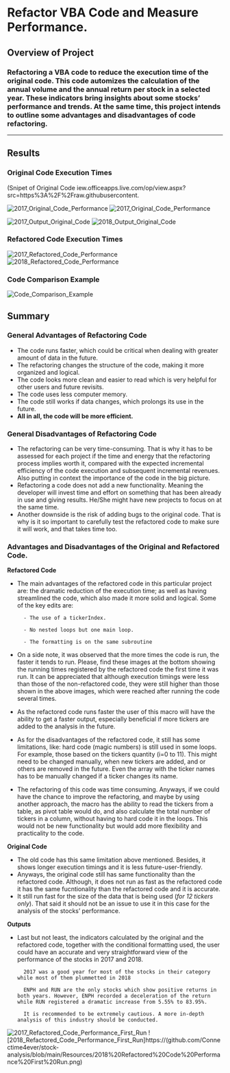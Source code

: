 # Refactor VBA Code and Measure Performance.
## Overview of Project
### Refactoring a VBA code to reduce the execution time of the original code. This code automizes the calculation of the annual volume and the annual return per stock in a selected year. These indicators bring insights about some stocks’ performance and trends. At the same time, this project intends to outline some advantages and disadvantages of code refactoring. 
---
## Results
### Original Code Execution Times 
 (Snipet of Original Code iew.officeapps.live.com/op/view.aspx?src=https%3A%2F%2Fraw.githubusercontent.

![2017_Original_Code_Performance](https://github.com/Connectime4ever/stock-analysis/blob/main/Resources/2017%20Original%20Code%20Performance.png)
![2017_Original_Code_Performance](https://github.com/Connectime4ever/stock-analysis/blob/main/Resources/2018%20Original%20Code%20Performance.png)

![2017_Output_Original_Code](https://github.com/Connectime4ever/stock-analysis/blob/main/Resources/2017%20Output%20Original%20Code.png)
![2018_Output_Original_Code](https://github.com/Connectime4ever/stock-analysis/blob/main/Resources/2018%20Output%20Original%20code.png)

### Refactored Code Execution Times

![2017_Refactored_Code_Performance](https://github.com/Connectime4ever/stock-analysis/blob/main/Resources/2017%20Refactored%20Code%20Performance.png)
![2018_Refactored_Code_Performance](https://github.com/Connectime4ever/stock-analysis/blob/main/Resources/2018%20Refactored%20Code%20%20%20%20%20%20%20%20%20%20%20%20%20%20%20%20Performance.png)

### Code Comparison Example

![Code_Comparison_Example](https://github.com/Connectime4ever/stock-analysis/blob/main/Resources/Code%20Comparison%20Example.png)

## Summary
### General Advantages of Refactoring Code
- The code runs faster, which could be critical when dealing with greater amount of data in the future.
- The refactoring changes the structure of the code, making it more organized and logical.
- The code looks more clean and easier to read which is very helpful for other users and future revisits. 
- The code uses less computer memory.
- The code still works if data changes, which prolongs its use in the future.
- **All in all, the code will be more efficient.**
      
### General Disadvantages of Refactoring Code
- The refactoring can be very time-consuming.  That is why it has to be assessed for each project if the time and energy that the refactoring process implies worth it, compared with the expected incremental efficiency of the code execution and subsequent incremental revenues. Also putting in context the importance of the code in the big picture. 
- Refactoring a code does not add a new functionality. Meaning the developer will invest time and effort on something that has been already in use and giving results. He/She might have new projects to focus on at the same time. 
- Another downside is the risk of adding bugs to the original code. That is why is it so important to carefully test the refactored code to make sure it will work, and that takes time too. 

### Advantages and Disadvantages of the Original and Refactored Code. 

**Refactored Code**
- The main advantages of the refactored code in this particular project are: the dramatic reduction of the execution time; as well as having streamlined the code, which also made it more solid and logical. Some of the key edits are:  

        - The use of a tickerIndex.

        - No nested loops but one main loop.

        - The formatting is on the same subroutine


- On a side note, it was observed that the more times the code is run, the faster it tends to run. Please, find these images at the bottom showing the running times registered by the refactored code the first time it was run. It can be appreciated that although execution timings were less than those of the non-refactored code, they were still higher than those shown in the above images, which were reached after running the code several times. 
- As the refactored code runs faster the user of this macro will have the ability to get a faster output, especially beneficial if more tickers are added to the analysis in the future.  
- As for the disadvantages of the refactored code, it still has some limitations, like: hard code (magic numbers) is still used in some loops. For example, those based on the tickers quantity (i=0 to 11). This might need to be changed manually, when new tickers are added, and or others are removed in the future. Even the array with the ticker names has to be manually changed if a ticker changes its name.  
- The refactoring of this code was time consuming. Anyways, if we could have the chance to improve the refactoring, and maybe by using another approach, the macro has the ability to read the tickers from a table, as pivot table would do, and also calculate the total number of tickers in a column, without having to hard code it in the loops.  This would not be new functionality but would add more flexibility and practicality to the code. 

**Original Code**
- The old code has this same limitation above mentioned. Besides, it shows longer execution timings and it is less future-user-friendly.  
- Anyways, the original code still has same functionality than the refactored code. Although, it does not run as fast as the refactored code it has the same fucntionality than the refactored code and it is accurate.
- It still run fast for the size of the data that is being used (*for 12 tickers only*). That said it should not be an issue to use it in this case for the analysis of the stocks’ performance. 

**Outputs** 
- Last but not least, the indicators calculated by the original and the refactored code, together with the conditional formatting used, the user could have an accurate and very straightforward view of the performance of the stocks in 2017 and 2018. 

        2017 was a good year for most of the stocks in their category while most of them plummetted in 2018

        ENPH and RUN are the only stocks which show positive returns in both years. However, ENPH recorded a deceleration of the return while RUN registered a dramatic increase from 5.55% to 83.95%.

        It is recommended to be extremely cautious. A more in-depth analysis of this industry should be conducted.

![2017_Refactored_Code_Performance_First_Run](https://github.com/Connectime4ever/stock-analysis/blob/main/Resources/2017%20Refactored%20Code%20Performance%20First%20Run.png)
![2018_Refactored_Code_Performance_First_Run]https://(github.com/Connectime4ever/stock-analysis/blob/main/Resources/2018%20Refactored%20Code%20Performance%20First%20Run.png)